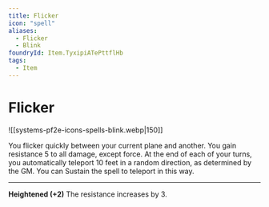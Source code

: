 ```yaml
---
title: Flicker
icon: "spell"
aliases:
  - Flicker
  - Blink
foundryId: Item.TyxipiATePttflHb
tags:
  - Item
---
```


# Flicker
![[systems-pf2e-icons-spells-blink.webp|150]]

You flicker quickly between your current plane and another. You gain resistance 5 to all damage, except force. At the end of each of your turns, you automatically teleport 10 feet in a random direction, as determined by the GM. You can Sustain the spell to teleport in this way.

* * *

**Heightened (+2)** The resistance increases by 3.
